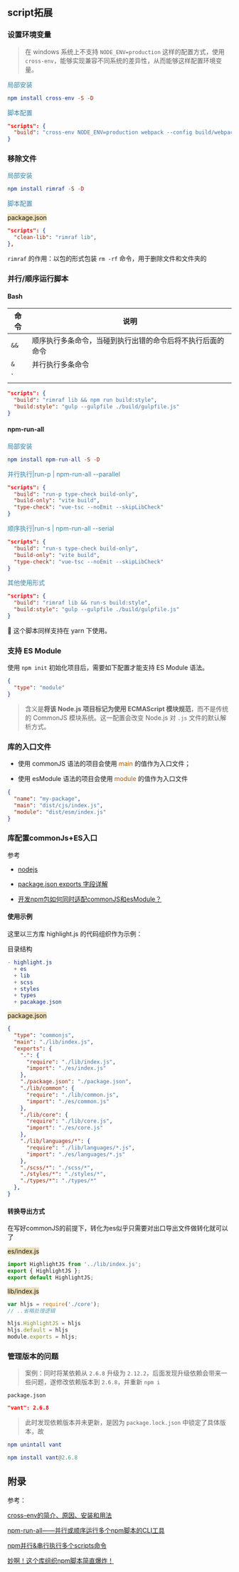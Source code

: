 ## script拓展

### 设置环境变量

> 在 windows 系统上不支持 `NODE_ENV=production` 这样的配置方式，使用 `cross-env`，能够实现兼容不同系统的差异性，从而能够这样配置环境变量。

<span style="color: #3a84aa">局部安装</span>

```elm
npm install cross-env -S -D
```

<span style="color: #3a84aa">脚本配置</span>

```json
"scripts": {
  "build": "cross-env NODE_ENV=production webpack --config build/webpack.config.js"
}
```



### 移除文件

<span style="color: #3a84aa">局部安装</span>

```elm
npm install rimraf -S -D
```

<span style="color: #3a84aa">脚本配置</span>

<span style="background: #efe0b9">package.json</span>

```json
"scripts": {
  "clean-lib": "rimraf lib",
},
```

`rimraf` 的作用：以包的形式包装 `rm -rf` 命令，用于删除文件和文件夹的



### 并行/顺序运行脚本

#### Bash

| 命令 | 说明                                                       |
| ---- | ---------------------------------------------------------- |
| `&&` | 顺序执行多条命令，当碰到执行出错的命令后将不执行后面的命令 |
| `&`  | 并行执行多条命令                                           |
| `||` | 顺序执行多条命令，当碰到执行正确的命令后将不执行后面的命令 |

```json
"scripts": {
  "build": "rimraf lib && npm run build:style",
  "build:style": "gulp --gulpfile ./build/gulpfile.js"
}
```



#### npm-run-all

<span style="color: #3a84aa">局部安装</span>

```elm
npm install npm-run-all -S -D
```

<span style="color: #3a84aa">并行执行|run-p | npm-run-all --parallel</span>

```json
"scripts": {
  "build": "run-p type-check build-only",
  "build-only": "vite build",
  "type-check": "vue-tsc --noEmit --skipLibCheck"
}
```

<span style="color: #3a84aa">顺序执行|run-s | npm-run-all --serial</span>

```json
"scripts": {
  "build": "run-s type-check build-only",
  "build-only": "vite build",
  "type-check": "vue-tsc --noEmit --skipLibCheck"
}
```

<span style="color: #3a84aa">其他使用形式</span>

```json
"scripts": {
  "build": "rimraf lib && run-s build:style",
  "build:style": "gulp --gulpfile ./build/gulpfile.js"
}
```

:turtle: 这个脚本同样支持在 yarn 下使用。



### 支持 ES Module

使用 `npm init` 初始化项目后，需要如下配置才能支持 ES Module 语法。

```json
{
  "type": "module"
}
```

> 含义是**将该 Node.js 项目标记为使用 ECMAScript 模块规范**，而不是传统的 CommonJS 模块系统。这一配置会改变 Node.js 对 `.js` 文件的默认解析方式。



### 库的入口文件

- 使用 commonJS 语法的项目会使用 <span style="color: #a50">main</span> 的值作为入口文件；

- 使用 esModule 语法的项目会使用 <span style="color: #a50">module</span> 的值作为入口文件

```json
{
  "name": "my-package",
  "main": "dist/cjs/index.js",
  "module": "dist/esm/index.js"
} 
```



### 库配置commonJs+ES入口

参考

- [nodejs](https://nodejs.org/api/packages.html#packages_writing_dual_packages_while_avoiding_or_minimizing_hazards)
- [package.json exports 字段详解](https://blog.csdn.net/qq_28827635/article/details/122504167)

- [开发npm包如何同时适配commonJS和esModule？](https://www.zhihu.com/question/573162476/answer/2822135746?utm_source=zhihu)



#### 使用示例

这里以三方库 highlight.js 的代码组织作为示例：

目录结构

```elm
- highlight.js
  + es
  + lib
  + scss
  + styles
  + types
  + pacakage.json
```

<span style="background: #efe0b9">package.json</span>

```json
{
  "type": "commonjs",
  "main": "./lib/index.js",
  "exports": {
    ".": {
      "require": "./lib/index.js",
      "import": "./es/index.js"
    },
    "./package.json": "./package.json",
    "./lib/common": {
      "require": "./lib/common.js",
      "import": "./es/common.js"
    },
    "./lib/core": {
      "require": "./lib/core.js",
      "import": "./es/core.js"
    },
    "./lib/languages/*": {
      "require": "./lib/languages/*.js",
      "import": "./es/languages/*.js"
    },
    "./scss/*": "./scss/*",
    "./styles/*": "./styles/*",
    "./types/*": "./types/*"
  },
}
```



#### 转换导出方式

在写好commonJS的前提下，转化为es似乎只需要对出口导出文件做转化就可以了

<span style="background: #efe0b9">es/index.js</span>

```javascript
import HighlightJS from '../lib/index.js';
export { HighlightJS };
export default HighlightJS;
```

<span style="background: #efe0b9">lib/index.js</span>

```javascript
var hljs = require('./core');
// ..省略处理逻辑

hljs.HighlightJS = hljs
hljs.default = hljs
module.exports = hljs;
```



### 管理版本的问题

> 案例：同时将某依赖从 `2.6.8` 升级为 `2.12.2`，后面发现升级依赖会带来一些问题，遂修改依赖版本到 `2.6.8`，并重新 `npm i`

`package.json`

```json
"vant": 2.6.8
```

> 此时发现依赖版本并未更新，是因为 `package.lock.json` 中锁定了具体版本，故

```elm
npm unintall vant
```

```elm
npm install vant@2.6.8
```





## 附录

参考：

[cross-env的简介、原因、安装和用法](https://blog.csdn.net/weixin_45249263/article/details/123719280)

[npm-run-all——并行或顺序运行多个npm脚本的CLI工具](https://www.jianshu.com/p/4ccff715a6a9)

[npm并行&串行执行多个scripts命令](https://zhuanlan.zhihu.com/p/137993627)

[妙啊！这个库组织npm脚本简直爆炸！](https://blog.csdn.net/web22050702/article/details/125983954)
